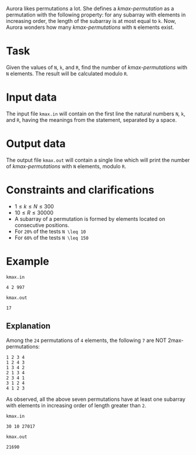 Aurora likes permutations a lot. She defines a *kmax-permutation* as a permutation with the following property: for any subarray with elements in increasing order, the length of the subarray is at most equal to `k`. Now, Aurora wonders how many *kmax-permutations* with `N` elements exist.

# Task
Given the values of `N`, `k`, and `R`, find the number of *kmax-permutations* with `N` elements. The result will be calculated modulo `R`.

# Input data
The input file `kmax.in` will contain on the first line the natural numbers `N`, `k`, and `R`, having the meanings from the statement, separated by a space.

# Output data
The output file `kmax.out` will contain a single line which will print the number of *kmax-permutations* with `N` elements, modulo `R`.

# Constraints and clarifications
* $1 \leq k \leq N \leq 300$
* $10 \leq R \leq 30000$
* A subarray of a permutation is formed by elements located on consecutive positions.
* For `20%` of the tests `N \leq 10`
* For `60%` of the tests `N \leq 150`

# Example

`kmax.in`
```
4 2 997
```

`kmax.out`
```
17
```
Explanation
---

Among the `24` permutations of `4` elements, the following `7` are NOT 2max-permutations:
```
1 2 3 4
1 2 4 3
1 3 4 2
2 1 3 4
2 3 4 1
3 1 2 4
4 1 2 3
```

As observed, all the above seven permutations have at least one subarray with elements in increasing order of length greater than `2`.

`kmax.in`
```
30 10 27017
```

`kmax.out`
```
21690
```
